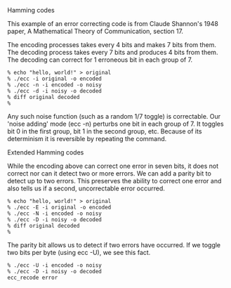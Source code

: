 Hamming codes

This example of an error correcting code is from Claude Shannon's
1948 paper, A Mathematical Theory of Communication, section 17.

The encoding processes takes every 4 bits and makes 7 bits from them.
The decoding process takes every 7 bits and produces 4 bits from them.
The decoding can correct for 1 erroneous bit in each group of 7.

    % echo "hello, world!" > original
    % ./ecc -i original -o encoded
    % ./ecc -n -i encoded -o noisy
    % ./ecc -d -i noisy -o decoded
    % diff original decoded
    %     

Any such noise function (such as a random 1/7 toggle) is correctable.
Our 'noise adding' mode (ecc -n) perturbs one bit in each group of 7.
It toggles bit 0 in the first group, bit 1 in the second group, etc.
Because of its determinism it is reversible by repeating the command.

Extended Hamming codes

While the encoding above can correct one error in seven bits, it does
not correct nor can it detect two or more errors. We can add a parity
bit to detect up to two errors. This preserves the ability to correct
one error and also tells us if a second, uncorrectable error occurred.

    % echo "hello, world!" > original
    % ./ecc -E -i original -o encoded
    % ./ecc -N -i encoded -o noisy
    % ./ecc -D -i noisy -o decoded
    % diff original decoded
    %

The parity bit allows us to detect if two errors have occurred.
If we toggle two bits per byte (using ecc -U), we see this fact.

    % ./ecc -U -i encoded -o noisy
    % ./ecc -D -i noisy -o decoded
    ecc_recode error

